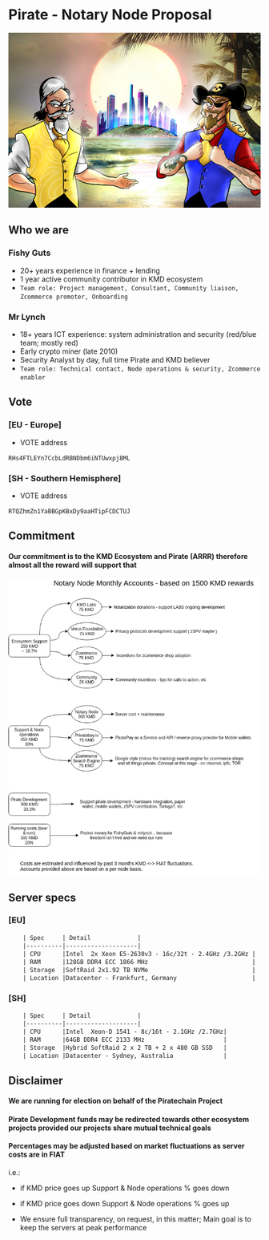 # Pirate - Notary Node Proposal #

![](./welcome_pirates.jpg)

## Who we are ##

### Fishy Guts ###

- 20+ years experience in finance + lending
- 1 year active community contributor in KMD ecosystem
- ```Team role: Project management, Consultant, Community liaison, Zcommerce promoter, Onboarding```

### Mr Lynch ###

- 18+ years ICT experience: system administration and security (red/blue team; mostly red)
- Early crypto miner (late 2010)
- Security Analyst by day, full time Pirate and KMD believer
- ```Team role: Technical contact, Node operations & security, Zcommerce enabler``` 

## Vote ##

### [EU - Europe] ###

- VOTE address

```
RHs4FTLEYn7CcbLdRBNDbm6iNTUwxpj8ML
```

### [SH - Southern Hemisphere] ###

- VOTE address

```
RTQZhmZn1YaBBGpKBxDy9aaHTipFCDCTUJ 
```

## Commitment ##

#### Our commitment is to the KMD Ecosystem and Pirate (ARRR) therefore almost all the reward will support that ####

![](./nn_accounts.png)


## Server specs ##

### [EU] ###

        | Spec     | Detail             |
        |----------|--------------------|
        | CPU      |Intel  2x Xeon E5-2630v3 - 16c/32t - 2.4GHz /3.2GHz |
        | RAM      |128GB DDR4 ECC 1866 MHz                             |
        | Storage  |SoftRaid 2x1.92 TB NVMe                             |
        | Location |Datacenter - Frankfurt, Germany                     |

### [SH] ###

        | Spec     | Detail             |
        |----------|--------------------|
        | CPU      |Intel  Xeon-D 1541 - 8c/16t - 2.1GHz /2.7GHz|
        | RAM      |64GB DDR4 ECC 2133 MHz                      |
        | Storage  |Hybrid SoftRaid 2 x 2 TB + 2 x 480 GB SSD   |
        | Location |Datacenter - Sydney, Australia              |


## Disclaimer ##

#### We are running for election on behalf of the Piratechain Project ####

#### Pirate Development funds may be redirected towards other ecosystem projects provided our projects share mutual technical goals ####

#### Percentages may be adjusted based on market fluctuations as server costs are in FIAT ####
i.e.:
- if KMD price goes up Support & Node operations % goes down
- if KMD price goes down Support & Node operations % goes up

- We ensure full transparency, on request, in this matter; Main goal is to keep the servers at peak performance
